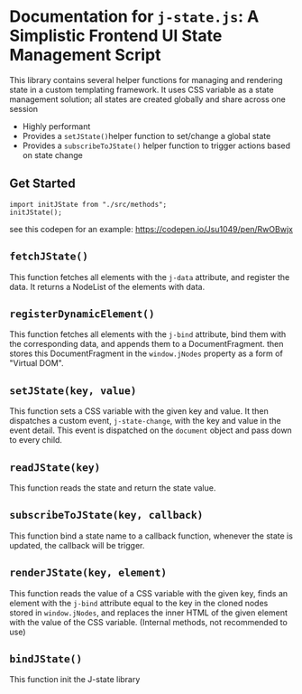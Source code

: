 # Documentation for `j-state.js`: A Simplistic Frontend UI State Management Script

This library contains several helper functions for managing and rendering state in a custom templating framework.
It uses CSS variable as a state management solution; all states are created globally and share across one session

- Highly performant
- Provides a `setJState()`helper function to set/change a global state
- Provides a `subscribeToJState()` helper function to trigger actions based on state change
  

## Get Started
```
import initJState from "./src/methods";
initJState();
```
see this codepen for an example: https://codepen.io/Jsu1049/pen/RwOBwjx

## `fetchJState()`

This function fetches all elements with the `j-data` attribute, and register the data. It returns a NodeList of the  elements with data.

## `registerDynamicElement()`

This function fetches all elements with the `j-bind` attribute, bind them with the corresponding data, and appends them to a DocumentFragment. then stores this DocumentFragment in the `window.jNodes` property as a form of "Virtual DOM".

## `setJState(key, value)`

This function sets a CSS variable with the given key and value. It then dispatches a custom event, `j-state-change`, with the key and value in the event detail. This event is dispatched on the `document` object and pass down to every child.

## `readJState(key)`

This function reads the state and return the state value.

## `subscribeToJState(key, callback)`

This function bind a state name to a callback function, whenever the state is updated, the callback will be trigger.

## `renderJState(key, element)`

This function reads the value of a CSS variable with the given key, finds an element with the `j-bind` attribute equal to the key in the cloned nodes stored in `window.jNodes`, and replaces the inner HTML of the given element with the value of the CSS variable.
(Internal methods, not recommended to use)

## `bindJState()`

This function init the J-state library
